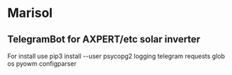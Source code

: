 # Marisol
## TelegramBot for AXPERT/etc solar inverter
For install use pip3 install --user psycopg2 logging telegram requests glob os pyowm configparser

